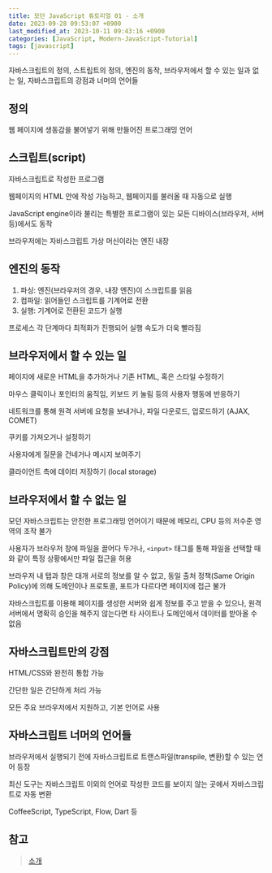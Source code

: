 ```yaml
---
title: 모던 JavaScript 튜토리얼 01 - 소개
date: 2023-09-28 09:53:07 +0900
last_modified_at: 2023-10-11 09:43:16 +0900
categories: [JavaScript, Modern-JavaScript-Tutorial]
tags: [javascript]
---
```


자바스크립트의 정의, 스트립트의 정의, 엔진의 동작, 브라우저에서 할 수 있는 일과 없는 일, 자바스크립트의 강점과 너머의 언어들

## 정의

웹 페이지에 생동감을 불어넣기 위해 만들어진 프로그래밍 언어

## 스크립트(script)

자바스크립트로 작성한 프로그램

웹페이지의 HTML 안에 작성 가능하고, 웹페이지를 불러올 때 자동으로 실행

JavaScript engine이라 불리는 특별한 프로그램이 있는 모든 디바이스(브라우저, 서버 등)에서도 동작

브라우저에는 자바스크립트 가상 머신이라는 엔진 내장

## 엔진의 동작

1. 파싱: 엔진(브라우저의 경우, 내장 엔진)이 스크립트를 읽음
2. 컴파일: 읽어들인 스크립트를 기계어로 전환
3. 실행: 기계어로 전환된 코드가 실행

프로세스 각 단계마다 최적화가 진행되어 실행 속도가 더욱 빨라짐

## 브라우저에서 할 수 있는 일

페이지에 새로운 HTML을 추가하거나 기존 HTML, 혹은 스타일 수정하기

마우스 클릭이나 포인터의 움직임, 키보드 키 눌림 등의 사용자 행동에 반응하기

네트워크를 통해 원격 서버에 요청을 보내거나, 파일 다운로드, 업로드하기 (AJAX, COMET)

쿠키를 가져오거나 설정하기

사용자에게 질문을 건네거나 메시지 보여주기

클라이언트 측에 데이터 저장하기 (local storage)

## 브라우저에서 할 수 없는 일

모던 자바스크립트는 안전한 프로그래밍 언어이기 때문에 메모리, CPU 등의 저수준 영역의 조작 불가

사용자가 브라우저 창에 파일을 끌어다 두거나, `<input>` 태그를 통해 파일을 선택할 때와 같이 특정 상황에서만 파일 접근을 허용

브라우저 내 탭과 창은 대개 서로의 정보를 알 수 없고, 동일 출처 정책(Same Origin Policy)에 의해 도메인이나 프로토콜, 포트가 다르다면 페이지에 접근 불가

자바스크립트를 이용해 페이지를 생성한 서버와 쉽게 정보를 주고 받을 수 있으나, 원격 서버에서 명확히 승인을 해주지 않는다면 타 사이트나 도메인에서 데이터를 받아올 수 없음

## 자바스크립트만의 강점

HTML/CSS와 완전히 통합 가능

간단한 일은 간단하게 처리 가능

모든 주요 브라우저에서 지원하고, 기본 언어로 사용

## 자바스크립트 너머의 언어들

브라우저에서 실행되기 전에 자바스크립트로 트랜스파일(transpile, 변환)할 수 있는 언어 등장

최신 도구는 자바스크립트 이외의 언어로 작성한 코드를 보이지 않는 곳에서 자바스크립트로 자동 변환

CoffeeScript, TypeScript, Flow, Dart 등

## 참고

> [소개](https://ko.javascript.info/getting-started)
